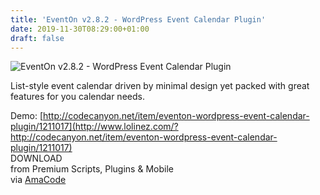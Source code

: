 ```yaml
---
title: 'EventOn v2.8.2 - WordPress Event Calendar Plugin'
date: 2019-11-30T08:29:00+01:00
draft: false
---
```


![EventOn v2.8.2 - WordPress Event Calendar Plugin](http://www.codelist.cc/uploads/posts/2019-06/1559390530_eventon-v2.7-wordpress-event-calendar-plugin.jpg "EventOn v2.8.2 - WordPress Event Calendar Plugin")  
  
List-style event calendar driven by minimal design yet packed with great features for you calendar needs.  
  
Demo: [http://codecanyon.net/item/eventon-wordpress-event-calendar-plugin/1211017](http://www.lolinez.com/?http://codecanyon.net/item/eventon-wordpress-event-calendar-plugin/1211017)  
DOWNLOAD  
from Premium Scripts, Plugins & Mobile  
via [AmaCode](https://amazcode.ooo)